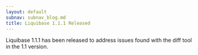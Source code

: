 ```yaml
---
layout: default
subnav: subnav_blog.md
title: Liquibase 1.1.1 Released
---
```



Liquibase 1.1.1 has been released to address issues found with the diff tool in the 1.1 version.
